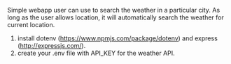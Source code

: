 Simple webapp user can use to search the weather in a particular city. As long as the user allows location, it will automatically search the weather for current location.

1. install dotenv (https://www.npmjs.com/package/dotenv) and express (http://expressjs.com/).
2. create your .env file with API_KEY for the weather API.
